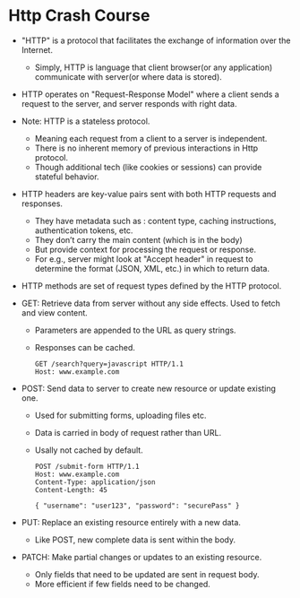 # Http Crash Course

- "HTTP" is a protocol that facilitates the exchange of information over the Internet.
  - Simply, HTTP is language that client browser(or any application) communicate with server(or where data is stored).


- HTTP operates on "Request-Response Model" where a client sends a request to the server, and server responds with right data.


- Note: HTTP is a stateless protocol.
  - Meaning each request from a client to a server is independent.
  - There is no inherent memory of previous interactions in Http protocol.
  - Though additional tech (like cookies or sessions) can provide stateful behavior.


- HTTP headers are key-value pairs sent with both HTTP requests and responses.
  - They have metadata such as : content type, caching instructions, authentication tokens, etc.
  - They don’t carry the main content (which is in the body)
  - But provide context for processing the request or response.
  - For e.g., server might look at "Accept header" in request to determine the format (JSON, XML, etc.) in which to return data.


- HTTP methods are set of request types defined by the HTTP protocol.

- GET: Retrieve data from server without any side effects. Used to fetch and view content.
  - Parameters are appended to the URL as query strings.
  - Responses can be cached.
    
    ```
    GET /search?query=javascript HTTP/1.1
    Host: www.example.com
    ```
 
- POST: Send data to server to create new resource or update existing one.
  - Used for submitting forms, uploading files etc.
  - Data is carried in body of request rather than URL.
  - Usally not cached by default.
    
    ```
    POST /submit-form HTTP/1.1
    Host: www.example.com
    Content-Type: application/json
    Content-Length: 45

    { "username": "user123", "password": "securePass" }
    ```

- PUT: Replace an existing resource entirely with a new data.
  - Like POST, new complete data is sent within the body.


- PATCH: Make partial changes or updates to an existing resource.
  - Only fields that need to be updated are sent in request body.
  - More efficient if few fields need to be changed.